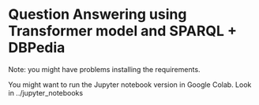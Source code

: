 # Question Answering using Transformer model and SPARQL + DBPedia

Note: you might have problems installing the requirements.

You might want to run the Jupyter notebook version in Google Colab. Look in ../jupyter_notebooks
